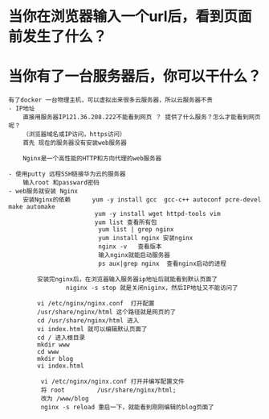 # 当你在浏览器输入一个url后，看到页面前发生了什么？
# 当你有了一台服务器后，你可以干什么？
    有了docker 一台物理主机，可以虚拟出来很多云服务器，所以云服务器不贵
    - IP地址
        直接用服务器IP121.36.208.222不能看到网页 ？ 提供了什么服务？怎么才能看到网页呢？
        （浏览器域名或IP访问，https访问）
        首先 现在的服务器没有安装web服务器

        Nginx是一个高性能的HTTP和方向代理的web服务器

    - 使用putty 远程SSH链接华为云的服务器
        输入root 和passward密码
    - web服务就安装 Nginx
        安装Nginx的依赖      yum -y install gcc  gcc-c++ autoconf pcre-devel make automake
                            yum -y install wget httpd-tools vim
                            yum list 查看所有包
                             yum list | grep nginx
                             yum install nginx 安装nginx
                             nginx -v   查看版本
                             输入nginx就能启动服务器
                             ps aux|grep nginx  查看nginx启动的进程

            安装完nginx后，在浏览器输入服务器ip地址后就能看到默认页面了
                    niginx -s stop 就是关闭niginx，然后IP地址又不能访问了

            vi /etc/nginx/nginx.conf  打开配置
            /usr/share/nginx/html 这个路径就是网页的了
            cd /usr/share/nginx/html 进入
            vi index.html 就可以编辑默认页面了
            cd / 进入根目录
            mkdir www
            cd www
            mkdir blog
            vi index.html  

             vi /etc/nginx/nginx.conf 打开并编写配置文件
             将 root         /usr/share/nginx/html;
             改为 /www/blog
             nginx -s reload 重启一下，就能看到刚刚编辑的blog页面了
